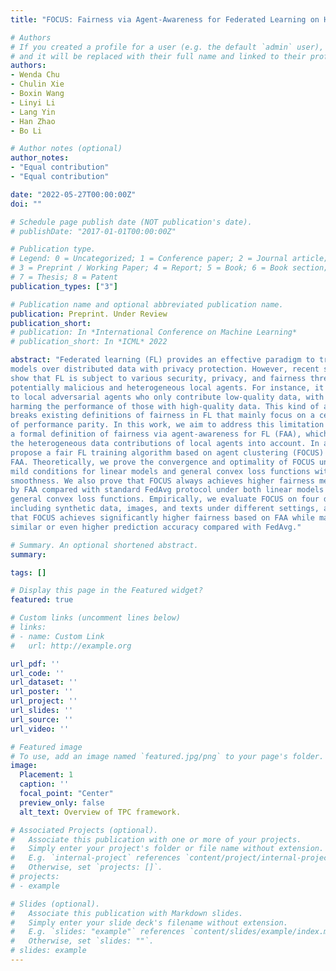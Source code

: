 ```yaml
---
title: "FOCUS: Fairness via Agent-Awareness for Federated Learning on Heterogeneous Data"

# Authors
# If you created a profile for a user (e.g. the default `admin` user), write the username (folder name) here 
# and it will be replaced with their full name and linked to their profile.
authors:
- Wenda Chu
- Chulin Xie
- Boxin Wang
- Linyi Li
- Lang Yin
- Han Zhao
- Bo Li

# Author notes (optional)
author_notes:
- "Equal contribution"
- "Equal contribution"

date: "2022-05-27T00:00:00Z"
doi: ""

# Schedule page publish date (NOT publication's date).
# publishDate: "2017-01-01T00:00:00Z"

# Publication type.
# Legend: 0 = Uncategorized; 1 = Conference paper; 2 = Journal article;
# 3 = Preprint / Working Paper; 4 = Report; 5 = Book; 6 = Book section;
# 7 = Thesis; 8 = Patent
publication_types: ["3"]

# Publication name and optional abbreviated publication name.
publication: Preprint. Under Review
publication_short: 
# publication: In *International Conference on Machine Learning*
# publication_short: In *ICML* 2022

abstract: "Federated learning (FL) provides an effective paradigm to train machine learning
models over distributed data with privacy protection. However, recent studies
show that FL is subject to various security, privacy, and fairness threats due to the
potentially malicious and heterogeneous local agents. For instance, it is vulnerable
to local adversarial agents who only contribute low-quality data, with the goal of
harming the performance of those with high-quality data. This kind of attack hence
breaks existing definitions of fairness in FL that mainly focus on a certain notion
of performance parity. In this work, we aim to address this limitation and propose
a formal definition of fairness via agent-awareness for FL (FAA), which takes
the heterogeneous data contributions of local agents into account. In addition, we
propose a fair FL training algorithm based on agent clustering (FOCUS) to achieve
FAA. Theoretically, we prove the convergence and optimality of FOCUS under
mild conditions for linear models and general convex loss functions with bounded
smoothness. We also prove that FOCUS always achieves higher fairness measured
by FAA compared with standard FedAvg protocol under both linear models and
general convex loss functions. Empirically, we evaluate FOCUS on four datasets,
including synthetic data, images, and texts under different settings, and we show
that FOCUS achieves significantly higher fairness based on FAA while maintaining
similar or even higher prediction accuracy compared with FedAvg."

# Summary. An optional shortened abstract.
summary: 

tags: []

# Display this page in the Featured widget?
featured: true

# Custom links (uncomment lines below)
# links:
# - name: Custom Link
#   url: http://example.org

url_pdf: ''
url_code: ''
url_dataset: ''
url_poster: ''
url_project: ''
url_slides: ''
url_source: ''
url_video: ''

# Featured image
# To use, add an image named `featured.jpg/png` to your page's folder. 
image:
  Placement: 1
  caption: ''
  focal_point: "Center"
  preview_only: false
  alt_text: Overview of TPC framework.

# Associated Projects (optional).
#   Associate this publication with one or more of your projects.
#   Simply enter your project's folder or file name without extension.
#   E.g. `internal-project` references `content/project/internal-project/index.md`.
#   Otherwise, set `projects: []`.
# projects:
# - example

# Slides (optional).
#   Associate this publication with Markdown slides.
#   Simply enter your slide deck's filename without extension.
#   E.g. `slides: "example"` references `content/slides/example/index.md`.
#   Otherwise, set `slides: ""`.
# slides: example
---
```

